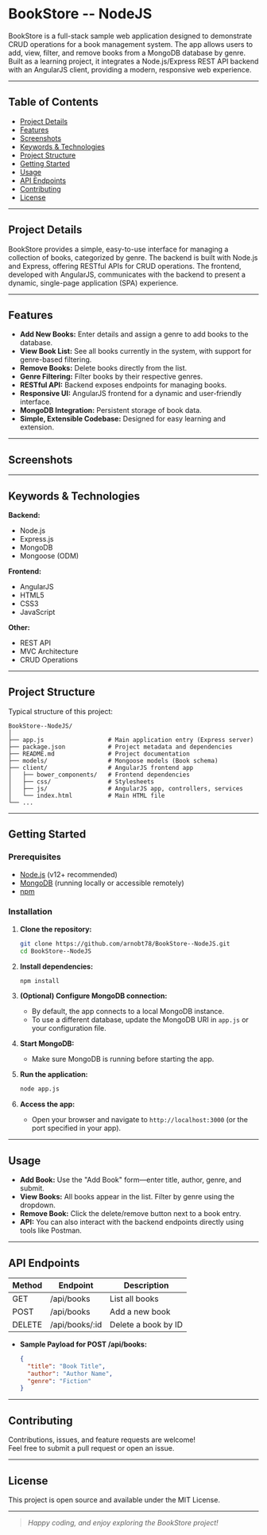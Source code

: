 # BookStore -- NodeJS

BookStore is a full-stack sample web application designed to demonstrate CRUD operations for a book management system. The app allows users to add, view, filter, and remove books from a MongoDB database by genre. Built as a learning project, it integrates a Node.js/Express REST API backend with an AngularJS client, providing a modern, responsive web experience.

---

## Table of Contents

- [Project Details](#project-details)
- [Features](#features)
- [Screenshots](#screenshots)
- [Keywords & Technologies](#keywords--technologies)
- [Project Structure](#project-structure)
- [Getting Started](#getting-started)
- [Usage](#usage)
- [API Endpoints](#api-endpoints)
- [Contributing](#contributing)
- [License](#license)

---

## Project Details

BookStore provides a simple, easy-to-use interface for managing a collection of books, categorized by genre. The backend is built with Node.js and Express, offering RESTful APIs for CRUD operations. The frontend, developed with AngularJS, communicates with the backend to present a dynamic, single-page application (SPA) experience.

---

## Features

- **Add New Books:** Enter details and assign a genre to add books to the database.
- **View Book List:** See all books currently in the system, with support for genre-based filtering.
- **Remove Books:** Delete books directly from the list.
- **Genre Filtering:** Filter books by their respective genres.
- **RESTful API:** Backend exposes endpoints for managing books.
- **Responsive UI:** AngularJS frontend for a dynamic and user-friendly interface.
- **MongoDB Integration:** Persistent storage of book data.
- **Simple, Extensible Codebase:** Designed for easy learning and extension.

---

## Screenshots

<!-- Screenshot images from the current README (please ensure these images are still present in your repo) -->

---

## Keywords & Technologies

**Backend:**  
- Node.js  
- Express.js  
- MongoDB  
- Mongoose (ODM)

**Frontend:**  
- AngularJS  
- HTML5  
- CSS3  
- JavaScript

**Other:**  
- REST API  
- MVC Architecture  
- CRUD Operations  

---

## Project Structure

Typical structure of this project:

```
BookStore--NodeJS/
│
├── app.js                  # Main application entry (Express server)
├── package.json            # Project metadata and dependencies
├── README.md               # Project documentation
├── models/                 # Mongoose models (Book schema)
├── client/                 # AngularJS frontend app
│   ├── bower_components/   # Frontend dependencies
│   ├── css/                # Stylesheets
│   ├── js/                 # AngularJS app, controllers, services
│   └── index.html          # Main HTML file
└── ...
```

---

## Getting Started

### Prerequisites

- [Node.js](https://nodejs.org/) (v12+ recommended)
- [MongoDB](https://www.mongodb.com/) (running locally or accessible remotely)
- [npm](https://www.npmjs.com/)

### Installation

1. **Clone the repository:**
   ```bash
   git clone https://github.com/arnobt78/BookStore--NodeJS.git
   cd BookStore--NodeJS
   ```

2. **Install dependencies:**
   ```bash
   npm install
   ```

3. **(Optional) Configure MongoDB connection:**
   - By default, the app connects to a local MongoDB instance.  
   - To use a different database, update the MongoDB URI in `app.js` or your configuration file.

4. **Start MongoDB:**
   - Make sure MongoDB is running before starting the app.

5. **Run the application:**
   ```bash
   node app.js
   ```

6. **Access the app:**
   - Open your browser and navigate to `http://localhost:3000` (or the port specified in your app).

---

## Usage

- **Add Book:** Use the "Add Book" form—enter title, author, genre, and submit.
- **View Books:** All books appear in the list. Filter by genre using the dropdown.
- **Remove Book:** Click the delete/remove button next to a book entry.
- **API:** You can also interact with the backend endpoints directly using tools like Postman.

---

## API Endpoints

| Method | Endpoint        | Description              |
|--------|----------------|--------------------------|
| GET    | /api/books     | List all books           |
| POST   | /api/books     | Add a new book           |
| DELETE | /api/books/:id | Delete a book by ID      |

- **Sample Payload for POST /api/books:**
  ```json
  {
    "title": "Book Title",
    "author": "Author Name",
    "genre": "Fiction"
  }
  ```

---

## Contributing

Contributions, issues, and feature requests are welcome!  
Feel free to submit a pull request or open an issue.

---

## License

This project is open source and available under the MIT License.

---

> _Happy coding, and enjoy exploring the BookStore project!_
